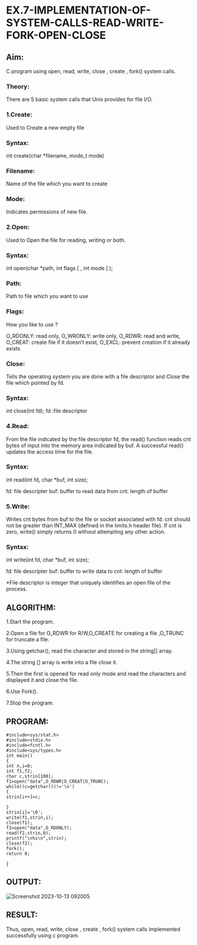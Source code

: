 # EX.7-IMPLEMENTATION-OF-SYSTEM-CALLS-READ-WRITE-FORK-OPEN-CLOSE

## Aim:
C program using open, read, write, close , create , fork() system calls.

### Theory:
There are 5 basic system calls that Unix provides for file I/O.

### 1.Create:
Used to Create a new empty file

### Syntax:
int create(char *filename, mode_t mode)

### Filename:
Name of the file which you want to create

### Mode:
Indicates permissions of new file.

### 2.Open:
Used to Open the file for reading, writing or both.

### Syntax:
int open(char *path, int flags [ , int mode ] );

### Path:
Path to file which you want to use

### Flags:
How you like to use ?

O_RDONLY: read only, O_WRONLY: write only, O_RDWR: read and write, O_CREAT: create file if it doesn’t exist, O_EXCL: prevent creation if it already exists

### Close:
Tells the operating system you are done with a file descriptor and Close the file which pointed by fd.

### Syntax:
int close(int fd); fd :file descriptor

### 4.Read:
From the file indicated by the file descriptor fd, the read() function reads cnt bytes of input into the memory area indicated by buf. A successful read() updates the access time for the file.

### Syntax:
int read(int fd, char *buf, int size);

fd: file descripter buf: buffer to read data from cnt: length of buffer

### 5.Write:
Writes cnt bytes from buf to the file or socket associated with fd. cnt should not be greater than INT_MAX (defined in the limits.h header file). If cnt is zero, write() simply returns 0 without attempting any other action.

### Syntax:
int write(int fd, char *buf, int size);

fd: file descripter buf: buffer to write data to cnt: length of buffer

*File descriptor is integer that uniquely identifies an open file of the process.
## ALGORITHM:

1.Start the program.

2.Open a file for O_RDWR for R/W,O_CREATE for creating a file ,O_TRUNC for truncate a file.

3.Using getchar(), read the character and stored in the string[] array.

4.The string [] array is write into a file close it.

5.Then the first is opened for read only mode and read the characters and displayed it and close the file.

6.Use Fork().

7.Stop the program.

## PROGRAM:
```
#include<sys/stat.h> 
#include<stdio.h> 
#include<fcntl.h> 
#include<sys/types.h> 
int main() 
{ 
int n,i=0; 
int f1,f2; 
char c,strin[100]; 
f1=open("data",O_RDWR|O_CREAT|O_TRUNC); 
while((c=getchar())!='\n') 
{ 
strin[i++]=c; 
 
} 
strin[i]='\0'; 
write(f1,strin,i); 
close(f1); 
f2=open("data",O_RDONLY); 
read(f2,strin,0); 
printf("\n%s\n",strin); 
close(f2); 
fork(); 
return 0; 
 
}
```

## OUTPUT:
![Screenshot 2023-10-13 092005](https://github.com/Madhan213/EX.7-IMPLEMENTATION-OF-SYSTEM-CALLS-READ-WRITE-FORK-OPEN-CLOSE/assets/130206230/044ed9b8-13da-4b50-8613-d87868e9fcb5)


## RESULT:
Thus, open, read, write, close , create , fork() system calls implemented successfully using c program.

